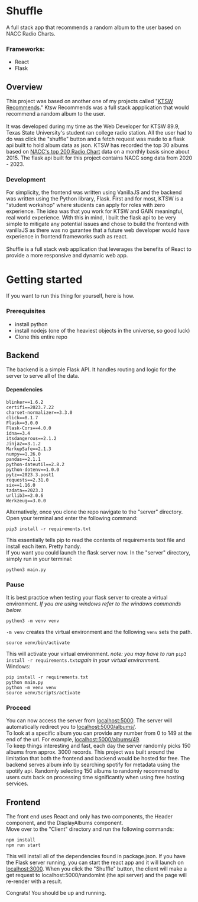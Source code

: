 # Shuffle
A full stack app that recommends a random album to the user based on NACC Radio Charts.
### Frameworks:
- React
- Flask

## Overview
This project was based on another one of my projects called "[KTSW Recommends](https://ktswblog.net/ktsw-recommends/)." Ktsw Recommends was a full stack appplication that would recommend a random album to the user.<br>
<br>
It was developed during my time as the Web Developer for KTSW 89.9, Texas State University's student ran college radio station. All the user had to do was click the "shuffle" button and a fetch request was made to a flask api built to hold album data as json.
KTSW has recorded the top 30 albums based on [NACC's top 200 Radio Chart](https://naccchart.com/charts/) data on a monthly basis since about 2015. The flask api built for this project contains NACC song data from 2020 - 2023.<br>

### Development
For simplicity, the frontend was written using VanillaJS and the backend was written using the Python library, Flask. First and for most, KTSW is a "student workshop" where students can apply for roles with zero experience. The idea was that you work for KTSW and GAIN meaningful, real world experience. With this in mind, I built the flask api to be very simple to mitigate any potential issues and chose to build the frontend with vanillaJS as there was no gurantee that a future web developer would have experience in frontend frameworks such as react.<br>
<br>Shuffle is a full stack web application that leverages the benefits of React to provide a more responsive and dynamic web app.

# Getting started
If you want to run this thing for yourself, here is how.

### Prerequisites
- install python
- install nodejs (one of the heaviest objects in the universe, so good luck)
- Clone this entire repo

## Backend
The backend is a simple Flask API. It handles routing and logic for the server to serve all of the data.

#### Dependencies
```
blinker==1.6.2
certifi==2023.7.22
charset-normalizer==3.3.0
click==8.1.7
Flask==3.0.0
Flask-Cors==4.0.0
idna==3.4
itsdangerous==2.1.2
Jinja2==3.1.2
MarkupSafe==2.1.3
numpy==1.26.0
pandas==2.1.1
python-dateutil==2.8.2
python-dotenv==1.0.0
pytz==2023.3.post1
requests==2.31.0
six==1.16.0
tzdata==2023.3
urllib3==2.0.6
Werkzeug==3.0.0
```
Alternatively, once you clone the repo navigate to the "server" directory. Open your terminal and enter the following command:
```
pip3 install -r requirements.txt

```

This essentially tells pip to read the contents of requirements text file and install each item. Pretty handy.<br>
If you want you could launch the flask server now. In the "server" directory, simply run in your terminal:
```
python3 main.py

```
### Pause
It is best practice when testing your flask server to create a virtual environment.
*If you are using windows refer to the windows commands below.*
```
python3 -m venv venv

```
```-m venv``` creates the virtual environment and the following ```venv``` sets the path.
```
source venv/bin/activate

```
This will activate your virtual environment.
*note: you may have to run* ```pip3 install -r requirements.txt```*again in your virtual environment.<br>*
Windows:
```
pip install -r requirements.txt
python main.py
python -m venv venv
source venv/Scripts/activate
```
### Proceed
You can now access the server from [localhost:5000](https://localhost:5000). The server will automatically redirect you to [localhost:5000/albums/](localhost:5000/albums/).<br>
To look at a specific album you can provide any number from 0 to 149 at the end of the url. For example, [localhost:5000/albums/49](localhost:5000/albums/49).<br>
To keep things interesting and fast, each day the server randomly picks 150 albums from approx. 3000 records. This project was built around the limitation that both the frontend and backend would be hosted for free. The backend serves album info by searching spotify for metadata using the spotify api. Randomly selecting 150 albums to randomly recommend to users cuts back on processing time significantly when using free hosting services.

## Frontend
The front end uses React and only has two components, the Header component, and the DisplayAlbums component.<br>
Move over to the "Client" directory and run the following commands:
```
npm install
npm run start
```
This will install all of the dependencies found in package.json.
If you have the Flask server running, you can start the react app and it will launch on [localhost:3000](https://localhost:3000). When you click the "Shuffle" button, the client will make a get request to localhost:5000/randomInt (the api server) and the page will re-render with a result.

Congrats! You should be up and running.
